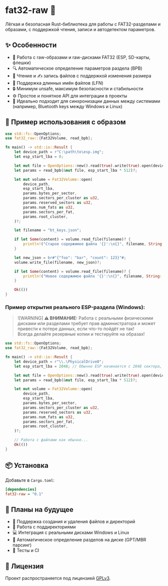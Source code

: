 # fat32-raw 🚀
Лёгкая и безопасная Rust-библиотека для работы с FAT32-разделами и образами, с поддержкой чтения, записи и автодетектом параметров.

## ✨ Особенности

- 💾 Работа с raw-образами и raw-дисками FAT32 (ESP, SD-карты, флешки)  
- 🔍 Автоматическое определение параметров раздела (BPB)  
- 📖 Чтение и ✍️ запись файлов с поддержкой изменения размера  
- 📝 Поддержка длинных имён файлов (LFN)  
- 🔒 Минимум unsafe, максимум безопасности и стабильности  
- ⚙️ Простое и понятное API для интеграции в проекты  
- 🔄 Идеально подходит для синхронизации данных между системами (например, Bluetooth keys между Windows и Linux)

## 🚀 Пример использования с образом
```rust
use std::fs::OpenOptions;
use fat32_raw::{Fat32Volume, read_bpb};

fn main() -> std::io::Result {
    let device_path = r"C:\path\to\esp.img";
    let esp_start_lba = 0;

    let mut file = OpenOptions::new().read(true).write(true).open(device_path)?;
    let params = read_bpb(&mut file, esp_start_lba * 512)?;

    let mut volume = Fat32Volume::open(
        device_path,
        esp_start_lba,
        params.bytes_per_sector,
        params.sectors_per_cluster as u32,
        params.reserved_sectors as u32,
        params.num_fats as u32,
        params.sectors_per_fat,
        params.root_cluster,
    )?;

    let filename = "bt_keys.json";

    if let Some(content) = volume.read_file(filename)? {
        println!("Старое содержимое файла '{}':\n{}", filename, String::from_utf8_lossy(&content));
    }

    let new_json = br#"{"foo": "bar", "count": 123}"#;
    volume.write_file(filename, new_json)?;

    if let Some(content) = volume.read_file(filename)? {
        println!("Новое содержимое файла '{}':\n{}", filename, String::from_utf8_lossy(&content));
    }

    Ok(())
}
```

### Пример открытия реального ESP-раздела (Windows):
> ![WARNING] **⚠️ ВНИМАНИЕ:** 
> Работа с реальными физическими дисками или разделами требует прав администратора и может привести к потере данных, если что-то пойдёт не так!  
> Всегда делайте резервные копии и тестируйте на образах!  

```rust
use std::fs::OpenOptions;
use fat32_raw::{Fat32Volume, read_bpb};

fn main() -> std::io::Result {
    let device_path = r"\\.\PhysicalDrive0";
    let esp_start_lba = 2048; // Обычно ESP начинается с 2048 сектора, уточните для вашего диска

    let mut file = OpenOptions::new().read(true).write(true).open(device_path)?;
    let params = read_bpb(&mut file, esp_start_lba * 512)?;

    let mut volume = Fat32Volume::open(
        device_path,
        esp_start_lba,
        params.bytes_per_sector,
        params.sectors_per_cluster as u32,
        params.reserved_sectors as u32,
        params.num_fats as u32,
        params.sectors_per_fat,
        params.root_cluster,
    )?;

    // Работа с файлами как обычно...
    Ok(())
}
```

## 📦 Установка
Добавьте в `Cargo.toml`:
```ini
[dependencies]
fat32-raw = "0.1"
```

## 🚧 Планы на будущее
- 📂 Поддержка создания и удаления файлов и директорий  
- 📁 Работа с поддиректориями  
- 💻 Интеграция с реальными дисками Windows и Linux  
- 🧩 Автоматическое определение разделов на диске (GPT/MBR парсинг)  
- 🧪 Тесты и CI

## 📄 Лицензия
Проект распространяется под лицензией [GPLv3](./LICENSE).
